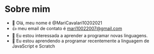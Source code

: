 # Sobre mim
- 👋 Olá, meu nome é @MariCavalari10202021
- :+1: meu email de contato é mari10022007@gmail.com
- 👀 Eu estou interessada a aprender a programar novas linguagens.
- 🌱 Eu estou aprendendo a programar recentemente a linguagem de JavaScript e Scratch


